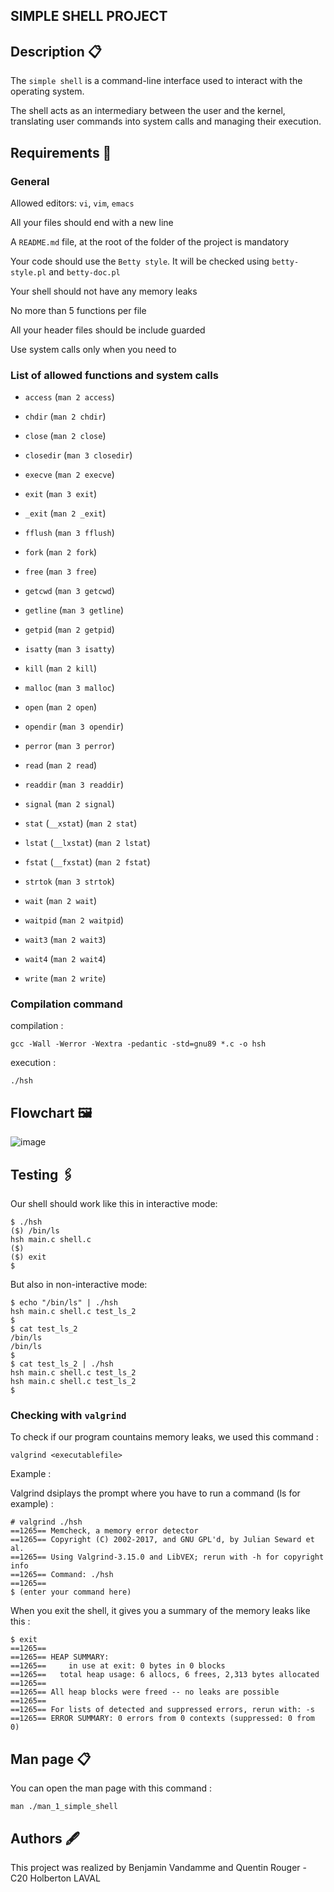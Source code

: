 ## SIMPLE SHELL PROJECT




## Description 📋
The ```simple shell``` is a command-line interface used to interact with the operating system.

The shell acts as an intermediary between the user and the kernel, translating user commands into system calls and managing their execution.

## Requirements 🚩


### General
Allowed editors: ```vi```, ```vim```, ```emacs```

All your files should end with a new line

A ```README.md``` file, at the root of the folder of the project is mandatory

Your code should use the ```Betty style```. It will be checked using ```betty-style.pl``` and ```betty-doc.pl```

Your shell should not have any memory leaks

No more than 5 functions per file

All your header files should be include guarded

Use system calls only when you need to




### List of allowed functions and system calls

- ```access``` (```man 2 access```)

- ```chdir``` (```man 2 chdir```)

- ```close``` (```man 2 close```)

- ```closedir``` (```man 3 closedir```)

- ```execve``` (```man 2 execve```)

- ```exit``` (```man 3 exit```)

- ```_exit``` (```man 2 _exit```)

- ```fflush``` (```man 3 fflush```)

- ```fork``` (```man 2 fork```)

- ```free``` (```man 3 free```)

- ```getcwd``` (```man 3 getcwd```)

- ```getline``` (```man 3 getline```)

- ```getpid``` (```man 2 getpid```)

- ```isatty``` (```man 3 isatty```)

- ```kill``` (```man 2 kill```)

- ```malloc``` (```man 3 malloc```)

- ```open``` (```man 2 open```)

- ```opendir``` (```man 3 opendir```)

- ```perror``` (```man 3 perror```)

- ```read``` (```man 2 read```)

- ```readdir``` (```man 3 readdir```)

- ```signal``` (```man 2 signal```)

- ```stat``` (```__xstat```) (```man 2 stat```)

- ```lstat``` (```__lxstat```) (```man 2 lstat```)

- ```fstat``` (```__fxstat```) (```man 2 fstat```)

- ```strtok``` (```man 3 strtok```)

- ```wait``` (```man 2 wait```)

- ```waitpid``` (```man 2 waitpid```)

- ```wait3``` (```man 2 wait3```)

- ```wait4``` (```man 2 wait4```)

- ```write``` (```man 2 write```)


### Compilation command


compilation :

```
gcc -Wall -Werror -Wextra -pedantic -std=gnu89 *.c -o hsh
```

execution :

```
./hsh
```
## Flowchart 🖼️
![image](https://github.com/benjaminvandammeholberton/holbertonschool-simple_shell/blob/2c67806bc5d08bfb665ea9ab9edbfd5b5cfb906a/flowchart.jpg)

## Testing 🖇

Our shell should work like this in interactive mode:

```
$ ./hsh
($) /bin/ls
hsh main.c shell.c
($)
($) exit
$
```

But also in non-interactive mode:

```
$ echo "/bin/ls" | ./hsh
hsh main.c shell.c test_ls_2
$
$ cat test_ls_2
/bin/ls
/bin/ls
$
$ cat test_ls_2 | ./hsh
hsh main.c shell.c test_ls_2
hsh main.c shell.c test_ls_2
$
```

### Checking with ```valgrind```

To check if our program countains memory leaks, we used this command :

```
valgrind <executablefile>
```

Example :

Valgrind dsiplays the prompt where you have to run a command (ls for example) :
```
# valgrind ./hsh
==1265== Memcheck, a memory error detector
==1265== Copyright (C) 2002-2017, and GNU GPL'd, by Julian Seward et al.
==1265== Using Valgrind-3.15.0 and LibVEX; rerun with -h for copyright info
==1265== Command: ./hsh
==1265==
$ (enter your command here)
```

When you exit the shell, it gives you a summary of the memory leaks like this :
```
$ exit
==1265==
==1265== HEAP SUMMARY:
==1265==     in use at exit: 0 bytes in 0 blocks
==1265==   total heap usage: 6 allocs, 6 frees, 2,313 bytes allocated
==1265==
==1265== All heap blocks were freed -- no leaks are possible
==1265==
==1265== For lists of detected and suppressed errors, rerun with: -s
==1265== ERROR SUMMARY: 0 errors from 0 contexts (suppressed: 0 from 0)
```

## Man page 📋

You can open the man page with this command :

```
man ./man_1_simple_shell
```
## Authors 🖋

This project was realized by Benjamin Vandamme and Quentin Rouger - C20 Holberton LAVAL